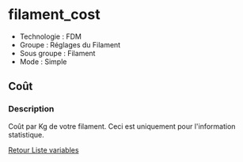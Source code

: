 # filament_cost

* Technologie : FDM
* Groupe : Réglages du Filament
* Sous groupe : Filament
* Mode : Simple

## Coût

### Description

Coût par Kg de votre filament. Ceci est uniquement pour l'information statistique.

[Retour Liste variables](variable_list.md)